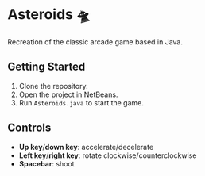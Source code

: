 # Asteroids 🛸

Recreation of the classic arcade game based in Java.

## Getting Started

1. Clone the repository.
2. Open the project in NetBeans.
3. Run `Asteroids.java` to start the game.

## Controls

- **Up key**/**down key**: accelerate/decelerate
- **Left key**/**right key**: rotate clockwise/counterclockwise
- **Spacebar**: shoot
